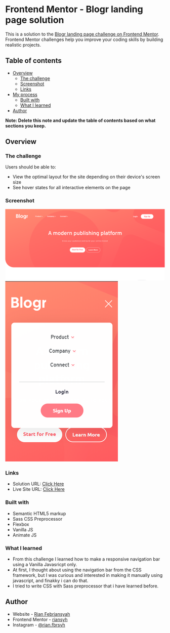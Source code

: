 # Frontend Mentor - Blogr landing page solution

This is a solution to the [Blogr landing page challenge on Frontend Mentor](https://www.frontendmentor.io/challenges/blogr-landing-page-EX2RLAApP). Frontend Mentor challenges help you improve your coding skills by building realistic projects.

## Table of contents

- [Overview](#overview)
  - [The challenge](#the-challenge)
  - [Screenshot](#screenshot)
  - [Links](#links)
- [My process](#my-process)
  - [Built with](#built-with)
  - [What I learned](#what-i-learned)
- [Author](#author)

**Note: Delete this note and update the table of contents based on what sections you keep.**

## Overview

### The challenge

Users should be able to:

- View the optimal layout for the site depending on their device's screen size
- See hover states for all interactive elements on the page

### Screenshot

![](./images/ss1.png)
![](./images/ss2.png)

### Links

- Solution URL: [Click Here](https://www.frontendmentor.io/challenges/blogr-landing-page-EX2RLAApP/hub/using-bootstrap-flexbox-vanilla-js-and-animate-js-NtPvc98HI)
- Live Site URL: [Click Here](https://blogr-landing-page-main-amber.vercel.app/)

### Built with

- Semantic HTML5 markup
- Sass CSS Preprocessor
- Flexbox
- Vanilla JS
- Animate JS

### What I learned

- From this challenge I learned how to make a responsive navigation bar using a Vanilla Javasricpt only.
- At first, I thought about using the navigation bar from the CSS framework, but I was curious and interested in making it manually using javascript, and finakky i can do that.
- I tried to write CSS with Sass preprocessor that i have learned before.

## Author

- Website - [Rian Febriansyah](https://riansyh.github.io/portfolio/)
- Frontend Mentor - [riansyh](https://www.frontendmentor.io/profile/riansyh)
- Instagram - [@rian.fbrsyh](https://www.instagram.com/rian.fbrsyh)

